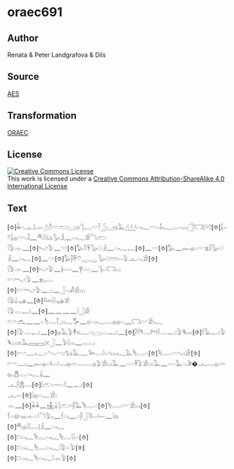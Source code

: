 # oraec691

## Author

Renata & Peter Landgrafova & Dils

## Source

[AES](https://github.com/simondschweitzer/aes)

## Transformation

[ORAEC](https://oraec.github.io/)

## License

<a rel="license" href="http://creativecommons.org/licenses/by-sa/4.0/"><img alt="Creative Commons License" style="border-width:0" src="https://i.creativecommons.org/l/by-sa/4.0/88x31.png" /></a><br />This work is licensed under a <a rel="license" href="http://creativecommons.org/licenses/by-sa/4.0/">Creative Commons Attribution-ShareAlike 4.0 International License</a>

## Text

[⯑]𓇓𓏏𓊵𓏙𓁹𓊨𓀭𓎟𓂧𓈋𓊖𓊹𓉻𓎟𓍋𓃀𓈋𓊖𓅓𓊨𓊨𓊨𓏏𓆑𓎟𓏏𓄤𓆑𓂋𓏏𓏥𓃂𓉐𓊤𓏐𓏊[⯑]𓆼𓏏𓏊𓆼𓐍𓎟𓏏𓄤𓈖𓄪𓇋𓇋𓂓𓏤𓅭𓏎𓈖𓏏𓆑𓀀𓆓𓂧<br>
𓇋𓅱𓁹𓈖[⯑]𓍇𓏌𓅱𓈖𓎟[⯑]𓅃𓎝𓋹𓅭𓇳𓏎𓈖𓏏𓆑𓉻[⯑]𓈖𓎟[⯑]𓅃𓈖𓆱𓐍𓏏𓎟𓁷𓄤𓅭𓇳𓏎𓈖𓏏𓆑[⯑]𓈖𓎟[⯑]𓅃𓋴𓋹𓄣𓇾𓇾𓅭𓇳𓏠𓍿𓅱𓊵𓏏𓊪𓀀[⯑]<br>
𓇋𓅱𓁹𓈖[⯑]𓍇𓏌𓅱𓈖𓋀𓏏𓏏𓈖𓋁𓏏𓏏𓈖𓊹𓏤𓏏𓉐𓏥<br>
𓏌𓎡𓍇𓏌𓅱𓈖𓁷𓊪𓂋<br>
[⯑]𓏌𓎡𓍇𓏌𓅱𓈖𓈎𓈖𓃀𓏏𓀻𓀀𓏥<br>
𓇋𓅱𓍑𓊛𓈖[⯑]𓃛𓇋𓇋𓊛𓀀<br>
𓇋𓅱𓂋𓂝𓈖[⯑]𓈖𓈖𓈖𓈖𓇋𓃀𓀀<br>
𓏌𓎡𓃹𓈖𓈖𓏏𓌸𓂋𓋾𓈎𓆑𓅜𓈖𓊖𓏏𓏤𓆑𓂋𓐍𓐍𓏏𓈖𓉐𓏤𓎟𓀀𓆑<br>
[⯑]𓇋𓅱𓂋𓂝𓈖[⯑]𓐍𓅓𓅱𓇣𓁶𓊃𓏏𓈉𓂋𓂝𓈖[⯑]𓋴𓇥𓂋𓁀𓎛𓐛𓂝𓅱𓆰𓏥[⯑]𓎛𓅓𓂝𓅱𓆰𓏥𓁶𓅓𓈙𓈙𓏴𓃀𓈖𓅱𓇛𓏥𓈖𓊪𓂋𓈒𓏤<br>
[⯑]𓏌𓎡𓊃𓆑𓏏𓌫𓂸𓃒𓅓𓊃𓅨𓂋𓇋𓏏𓏌𓏥𓆑𓅓𓌸𓂋𓏏[⯑]𓌸𓂋𓏏𓎟𓏥𓀀[⯑]<br>
𓏌𓎡𓊃𓏤𓈖𓆱𓐍𓏏𓂡𓂋𓐍𓏛𓂋𓂋𓐍𓅱𓀀𓏥𓅓𓈖𓏏𓏏𓋹𓅱𓀀𓏥𓅓𓈖𓏏𓏏𓅓𓏏𓀏�𓂜𓂋𓐍𓏛𓐍𓊪𓆣𓂋𓏏𓆑𓏇𓈖<br>
𓂜𓋴𓆣𓂋[⯑]𓌃𓂧𓏛𓏏𓎛𓈖𓂝[⯑]<br>
𓂜𓍿[⯑]𓇋𓐍𓏏𓊃𓀀𓏤<br>
𓁹𓈖[⯑]𓇓𓇓𓈖𓈹𓏇𓐪𓂧𓏌𓋴𓅓𓌸𓂋𓏏[⯑]𓌸𓂋𓏏𓎟𓀀𓏥[⯑]<br>
𓆳𓏏𓊗𓎆𓏤𓏤𓏤𓏤𓁹𓏏𓎗𓆓𓅱𓊪𓈖𓆳𓏏𓏤𓈖𓏏𓋴𓃀𓇋𓂡𓍿𓈖𓇋𓊖<br>
[⯑]𓄪𓐍𓇋𓇋𓐙𓊤𓏎𓈖𓏏𓆑<br>
[⯑]𓈞𓏏𓆑𓌸𓂋𓏏𓆑𓌸𓂋𓇋𓇋𓏏[⯑]<br>
[⯑]𓈞𓏏𓆑𓌸𓂋𓏏𓆑𓇋𓅱𓏏𓅱[⯑]<br>
[⯑]𓈞𓏏𓆑𓌸𓏏𓆑𓇋𓁹𓅱[⯑]<br>
